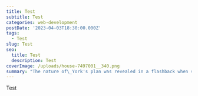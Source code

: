 ```yaml
---
title: Test
subtitle: Test
categories: web-development
postDate: '2023-04-03T18:30:00.000Z'
tags:
  - Test
slug: Test
seo:
  title: Test
  description: Test
coverImage: /uploads/house-7497001__340.png
summary: "The nature of\_York's plan was revealed in a flashback when she realized the\_World Government\_would try to eliminate her too. In the present, as a\_Blackbeard Pirates\_ship is approaching\_Egghead, at\_Elbaf\_a duel is set up between\_Kid\_and\_Shanks, where the latter is easily victorious, and\_Dorry\_and\_Broggy\_destroy\_Kid's ship, leaving the\_Kid Pirates\_completely annihilated."
---
```


Test
